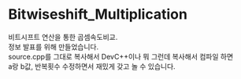 # Bitwiseshift_Multiplication
비트시프트 연산을 통한 곱셈속도비교.<br>
정보 발표를 위해 만들었습니다.<br>
source.cpp를 그대로 복사해서 DevC++이나 뭐 그런데 복사해서 컴파일 하면<br>
a랑 b값, 반복횟수 수정하면서 재밌게 갖고 놀 수 있습니다.

